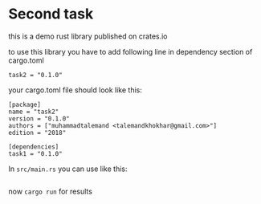 # Second task
this is a demo rust library published on crates.io

to use this library you have to add following line in dependency section of cargo.toml

`task2 = "0.1.0"`

your cargo.toml file should look like this:
```
[package]
name = "task2"
version = "0.1.0"
authors = ["muhammadtalemand <talemandkhokhar@gmail.com>"]
edition = "2018"

[dependencies]
task1 = "0.1.0"
```

In `src/main.rs` you can use like this:

```

```

now `cargo run` for results
